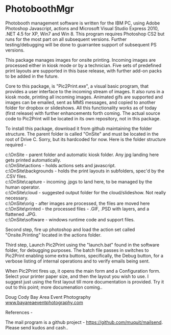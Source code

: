 PhotoboothMgr
=============

Photobooth management software is written for the IBM PC, using Adobe Photoshop Javascript, actions and Microsoft Visual Studio Express 2010, .NET 4.5 for XP, Win7 and Win 8.  This program requires Photoshop CS2 but runs for the most part on all subsequent versions.  Further testing/debugging will be done to guarrantee support of subsequent PS versions.

This package manages images for onsite printing. Incoming images are processed either in kiosk mode or by a technician.  Five sets of predefined print layouts are supported in this base release, with further add-on packs to be added in the future.

Core to this package, is "Pic2Print.exe", a visual basic program, that provides a user interface to the incoming stream
of images.  It also runs in a kiosk mode, printing all incoming images.  Animated gifs are supported and images can be emailed, sent as MMS messages, and copied to another folder for dropbox or slideshows.  All this functionality works as of today (first release) with further enhancements forth coming.  The actual source code to Pic2Print will be located in its own repository, not in this package.  

To install this package, download it from github maintaining the folder structure.  The parent folder is called "OnSite" and must be located in the root of Drive C.  Sorry, but its hardcoded for now.  Here is the folder structure required -

c:\OnSite                - parent folder and automatic kiosk folder. Any jpg landing here gets printed automatically.<br>
c:\OnSite\actions        - holds actions sets and javascript.<br>
c:\OnSite\backgrounds    - holds the print layouts in subfolders, spec'd by the .CSV files.<br>
c:\OnSite\capture        - incoming .jpgs to land here, to be managed by the human operator.<br>
c:\OnSite\cloud          - suggested output folder for the cloud/slideshow.  Not really necessary.<br>
c:\OnSite\orig           - after images are processed, the files are moved here<br>
c:\OnSite\printed        - the processed files - .GIF, .PSD with layers, and a flattened .JPG.<br>
c:\OnSite\software       - windows runtime code and support files.<br>

Second step, fire up photoshop and load the action set called "Onsite.Printing" located in the actions folder.  

Third step, Launch Pic2Print using the "launch.bat" found in the software folder, for debugging purposes.  The batch
file passes in switches to Pic2Print enabling some extra buttons, specifically, the Debug button, for a verbose listing of internal operations and to verify emails being sent.

When Pic2Print fires up, it opens the main form and a Configuration form.  Select your printer paper size, and then
the layout you wish to use.  I suggest just using the first layout till more documentation is provided. Try it out
to this point; more documenation coming..

Doug Cody
Bay Area Event Photography
www.bayareaeventphotography.com

References - 

The mail program is a github project - https://github.com/muquit/mailsend.  Please send kudos and cash..




